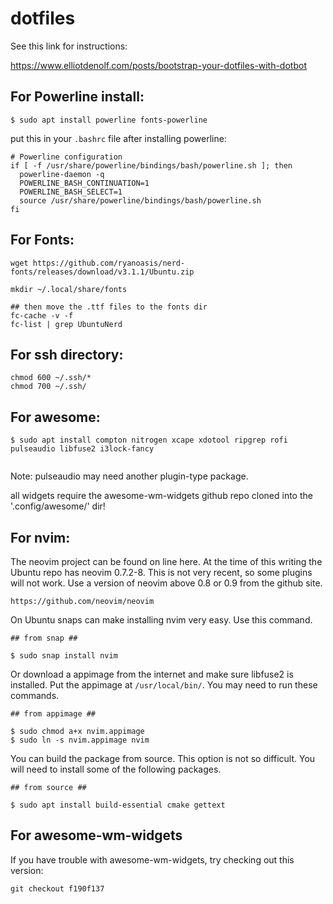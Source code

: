 # dotfiles

See this link for instructions:

https://www.elliotdenolf.com/posts/bootstrap-your-dotfiles-with-dotbot

## For Powerline install:

```
$ sudo apt install powerline fonts-powerline
```
put this in your `.bashrc` file after installing powerline:

```
# Powerline configuration
if [ -f /usr/share/powerline/bindings/bash/powerline.sh ]; then
  powerline-daemon -q
  POWERLINE_BASH_CONTINUATION=1
  POWERLINE_BASH_SELECT=1
  source /usr/share/powerline/bindings/bash/powerline.sh
fi
```
## For Fonts: 

```
wget https://github.com/ryanoasis/nerd-fonts/releases/download/v3.1.1/Ubuntu.zip

mkdir ~/.local/share/fonts

## then move the .ttf files to the fonts dir
fc-cache -v -f 
fc-list | grep UbuntuNerd

```

## For ssh directory:

```
chmod 600 ~/.ssh/*
chmod 700 ~/.ssh/ 
```

## For awesome:
```
$ sudo apt install compton nitrogen xcape xdotool ripgrep rofi pulseaudio libfuse2 i3lock-fancy


```

Note: pulseaudio may need another plugin-type package.

all widgets require the awesome-wm-widgets github repo cloned into the '.config/awesome/' dir!

## For nvim:

The neovim project can be found on line here. At the time of this writing the Ubuntu repo has neovim 0.7.2-8. This is not very recent, so some plugins will not work. Use a version of neovim above 0.8 or 0.9 from the github site.

```
https://github.com/neovim/neovim
```

On Ubuntu snaps can make installing nvim very easy. Use this command.

```
## from snap ##

$ sudo snap install nvim 

```

Or download a appimage from the internet and make sure libfuse2 is installed. Put the appimage at `/usr/local/bin/`. You may need to run these commands.

```
## from appimage ##

$ sudo chmod a+x nvim.appimage 
$ sudo ln -s nvim.appimage nvim

```
You can build the package from source. This option is not so difficult. You will need to install some of the following packages.

```
## from source ##

$ sudo apt install build-essential cmake gettext

```
## For awesome-wm-widgets

If you have trouble with awesome-wm-widgets, try checking out this version:

```
git checkout f190f137
```
